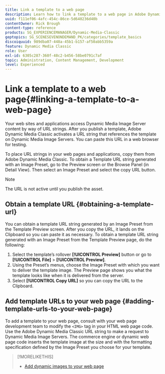 ```yaml
---
title: Link a template to a web page
description: Learn how to link a template to a web page in Adobe Dynamic Media Classic.
uuid: f111ef06-4afc-454c-86ce-5d640236d40b
contentOwner: Rick Brough
content-type: reference
products: SG_EXPERIENCEMANAGER/Dynamic-Media-Classic
geptopics: SG_SCENESEVENONDEMAND_PK/categories/template_basics
discoiquuid: 989dba07-448a-45b1-b157-af50abb5359a
feature: Dynamic Media Classic
role: User
exl-id: 6305c287-360f-48c2-b456-58be0791c7af
topic: Administration, Content Management, Development
level: Experienced
---
```

# Link a template to a web page{#linking-a-template-to-a-web-page}

Your web sites and applications access Dynamic Media Image Server content by way of URL strings. After you publish a template, Adobe Dynamic Media Classic activates a URL string that references the template on Dynamic Media Image Servers. You can paste this URL in a web browser for testing.

To place URL strings in your web pages and applications, copy them from Adobe Dynamic Media Classic. To obtain a Template URL string generated with an Image Preset, go to the Preview screen or the Browse Panel (in Detail View). Then select an Image Preset and select the copy URL button.

>[!NOTE]
>
>The URL is not active until you publish the asset.

## Obtain a template URL {#obtaining-a-template-url}

You can obtain a template URL string generated by an Image Preset from the Template Preview screen. After you copy the URL, it lands on the Clipboard so you can paste it as necessary. To obtain a template URL string generated with an Image Preset from the Template Preview page, do the following:

1. Select the template’s rollover **[!UICONTROL Preview]** button or go to **[!UICONTROL File]** > **[!UICONTROL Preview]**.
1. Using the Preset’s menus, choose the Image Preset with which you want to deliver the template image. The Preview page shows you what the template looks like when it is delivered from the server.
1. Select **[!UICONTROL Copy URL]** so you can copy the URL to the Clipboard.

## Add template URLs to your web page {#adding-template-urls-to-your-web-page}

To add a template to your web page, consult with your web page development team to modify the `<IMG>` tag in your HTML web page code. Use the Adobe Dynamic Media Classic URL string to make a request to Dynamic Media Image Servers. The commerce engine or dynamic web page code inserts the template image at the size and with the formatting specification defined by the Image Preset you choose for your template.

>[!MORELIKETHIS]
>
>* [Add dynamic images to your web page](linking-urls-web-application.md#adding_dynamic_images_to_your_web_page)
